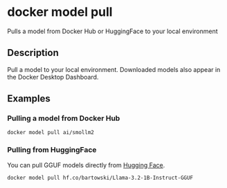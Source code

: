 # docker model pull

<!---MARKER_GEN_START-->
Pulls a model from Docker Hub or HuggingFace to your local environment


<!---MARKER_GEN_END-->

## Description

Pull a model to your local environment. Downloaded models also appear in the Docker Desktop Dashboard.

## Examples

### Pulling a model from Docker Hub

```console
docker model pull ai/smollm2
```

### Pulling from HuggingFace

You can pull GGUF models directly from [Hugging Face](https://huggingface.co/models?library=gguf).

```console
docker model pull hf.co/bartowski/Llama-3.2-1B-Instruct-GGUF
```
